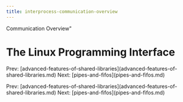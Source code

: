 ```yaml
---
title: interprocess-communication-overview
---
```


Communication Overview\"

# The Linux Programming Interface

Prev:
\[advanced-features-of-shared-libraries](advanced-features-of-shared-libraries.md)
Next: \[pipes-and-fifos](pipes-and-fifos.md)

Prev:
\[advanced-features-of-shared-libraries](advanced-features-of-shared-libraries.md)
Next: \[pipes-and-fifos](pipes-and-fifos.md)
